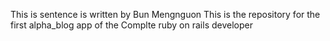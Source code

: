 This is sentence is written by Bun Mengnguon
This is the repository for the first alpha_blog app of the Complte ruby on rails developer
